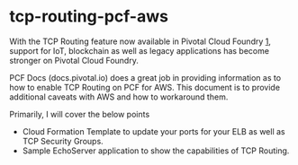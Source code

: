 # tcp-routing-pcf-aws
With the TCP Routing feature now available in Pivotal Cloud Foundry [1](https://docs.pivotal.io/pivotalcf/1-8/adminguide/enabling-tcp-routing.html), support for IoT, blockchain as well as legacy applications has become stronger on Pivotal Cloud Foundry. 

PCF Docs (docs.pivotal.io) does a great job in providing information as to how to enable TCP Routing on PCF for AWS. This document is to provide additional caveats with AWS and how to workaround them. 

Primarily, I will cover the below points
- Cloud Formation Template to update your ports for your ELB as well as TCP Security Groups. 
- Sample EchoServer application to show the capabilities of TCP Routing. 

